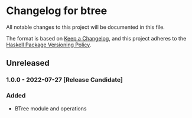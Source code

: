 # Changelog for btree

All notable changes to this project will be documented in this file.

The format is based on [Keep a Changelog](https://keepachangelog.com/en/1.0.0/),
and this project adheres to the
[Haskell Package Versioning Policy](https://pvp.haskell.org/).

## Unreleased

### 1.0.0 - 2022-07-27 [Release Candidate]

### Added

- BTree module and operations
